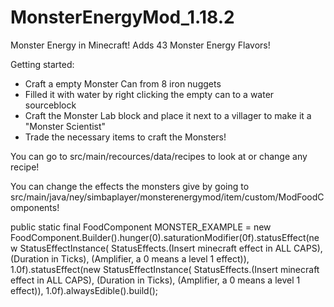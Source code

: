 # MonsterEnergyMod_1.18.2
Monster Energy in Minecraft!
Adds 43 Monster Energy Flavors!

Getting started:
- Craft a empty Monster Can from 8 iron nuggets
- Filled it with water by right clicking the empty can to a water sourceblock
- Craft the Monster Lab block and place it next to a villager to make it a "Monster Scientist"
- Trade the necessary items to craft the Monsters!

You can go to src/main/recources/data/recipes to look at or change any recipe!

You can change the effects the monsters give by going to src/main/java/ney/simbaplayer/monsterenergymod/item/custom/ModFoodComponents!

 public static final FoodComponent MONSTER_EXAMPLE = new FoodComponent.Builder().hunger(0).saturationModifier(0f).statusEffect(new StatusEffectInstance(
            StatusEffects.(Insert minecraft effect in ALL CAPS), (Duration in Ticks), (Amplifier, a 0 means a level 1 effect)), 1.0f).statusEffect(new StatusEffectInstance(
            StatusEffects.(Insert minecraft effect in ALL CAPS), (Duration in Ticks), (Amplifier, a 0 means a level 1 effect)), 1.0f).alwaysEdible().build();
